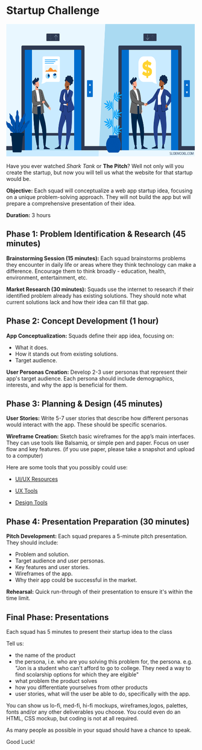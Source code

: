 # Startup Challenge

<img src="pitch.png" width="500" height="350">

Have you ever watched _Shark Tank_ or **The Pitch**?
Well not only will you create the startup, but now you will tell us what the website for that startup would be.

**Objective:** Each squad will conceptualize a web app startup idea, focusing on a unique problem-solving approach. They will not build the app but will prepare a comprehensive presentation of their idea.

**Duration:** 3 hours

## Phase 1: Problem Identification & Research (45 minutes)

**Brainstorming Session (15 minutes):** Each squad brainstorms problems they encounter in daily life or areas where they think technology can make a difference. Encourage them to think broadly - education, health, environment, entertainment, etc.

**Market Research (30 minutes):** Squads use the internet to research if their identified problem already has existing solutions. They should note what current solutions lack and how their idea can fill that gap.

## Phase 2: Concept Development (1 hour)

**App Conceptualization:** Squads define their app idea, focusing on:

- What it does.
- How it stands out from existing solutions.
- Target audience.

**User Personas Creation:** Develop 2-3 user personas that represent their app's target audience. Each persona should include demographics, interests, and why the app is beneficial for them.

## Phase 3: Planning & Design (45 minutes)

**User Stories:** Write 5-7 user stories that describe how different personas would interact with the app. These should be specific scenarios.

**Wireframe Creation:** Sketch basic wireframes for the app’s main interfaces. They can use tools like Balsamiq, or simple pen and paper. Focus on user flow and key features. (if you use paper, please take a snapshot and upload to a computer)

Here are some tools that you possibly could use:

- [UI/UX Resources](https://github.com/10-3-pursuit/10-3-resources/blob/main/user-experience.md)

- [UX Tools](https://github.com/10-3-pursuit/10-3-resources/blob/main/ux-tools.md)

- [Design Tools](https://github.com/10-3-pursuit/10-3-resources/tree/main/project-tools)

## Phase 4: Presentation Preparation (30 minutes)

**Pitch Development:** Each squad prepares a 5-minute pitch presentation. They should include:

- Problem and solution.
- Target audience and user personas.
- Key features and user stories.
- Wireframes of the app.
- Why their app could be successful in the market.

**Rehearsal:** Quick run-through of their presentation to ensure it's within the time limit.

## Final Phase: Presentations

Each squad has 5 minutes to present their startup idea to the class

Tell us:

- the name of the product
- the persona, i.e. who are you solving this problem for, the persona. e.g. "Jon is a student who can't afford to go to college. They need a way to find scolarship options for which they are elgible"
- what problem the product solves
- how you differentiate yourselves from other products
- user stories, what will the user be able to do, specifically with the app.

You can show us lo-fi, med-fi, hi-fi mockups, wireframes,logos, palettes, fonts and/or any other deliverables you choose. You could even do an HTML, CSS mockup, but coding is not at all required.

As many people as possible in your squad should have a chance to speak.

Good Luck!
